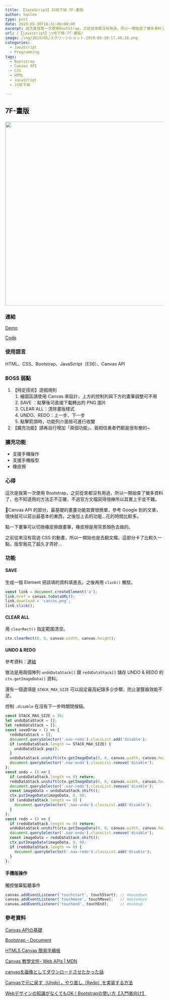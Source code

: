 ```yaml
---
title: 【JavaScript】JS地下城-7F-畫版
author: hanlee
type: post
date: 2019-05-30T10:31:06+00:00
excerpt: 這次是我第一次使用BootStrap，之前從來都沒有用過，所以一開始查了蠻多資料了，也不知道用的方法正不正確，不過官方文檔寫得很棒所以其實上手並不難。Canvas API的部分，最基礎的畫畫功能其實很簡單，參考Google到的文章，很快就可以寫出最基本的東西，之後加上去的功能...花的時間比較多。
url: /【javascript】js地下城-7f-畫版/
image: /img/2019/05/スクリーンショット-2019-05-30-17.48.18.png
categories:
  - JavaScript
  - Programming
tags:
  - Bootstrap
  - Canvas API
  - CSS
  - HTML
  - JavaScript
  - JS地下城

---
```

## 7F-畫版<figure class="wp-block-image">

<img loading="lazy" width="1024" height="584" src="https://blog.hanlee.co/wp-content/uploads/2019/05/スクリーンショット-2019-05-30-17.48.18-1024x584.png" alt="" class="wp-image-361" srcset="https://blog.hanlee.co/wp-content/uploads/2019/05/スクリーンショット-2019-05-30-17.48.18-1024x584.png 1024w, https://blog.hanlee.co/wp-content/uploads/2019/05/スクリーンショット-2019-05-30-17.48.18-300x171.png 300w, https://blog.hanlee.co/wp-content/uploads/2019/05/スクリーンショット-2019-05-30-17.48.18-768x438.png 768w, https://blog.hanlee.co/wp-content/uploads/2019/05/スクリーンショット-2019-05-30-17.48.18.png 1944w" sizes="(max-width: 1024px) 100vw, 1024px" /> </figure> 

### 連結

<a href="https://hannoeru.github.io/canvas-panel/" target="_blank" rel="noreferrer noopener" aria-label=" (新しいタブで開く)">Demo</a>

<a href="https://github.com/hannoeru/canvas-panel" target="_blank" rel="noreferrer noopener" aria-label=" (新しいタブで開く)">Code</a>

### 使用語言

HTML、CSS、Bootstrap、JavaScript（ES6）、Canvas API

### BOSS 弱點

  1. 【特定技術】遊戲規則
      1. 繪圖區請使用 Canvas 來設計，上方的控制列與下方的畫筆調整可不用
      2. SAVE ：點擊後可直接下載轉出的 PNG 圖片
      3. CLEAR ALL：清除畫版樣式
      4. UNDO、REDO：上一步、下一步
      5. 點擊箭頭時，功能列介面皆可進行收闔
  2. 【擴充功能】請再自行增加「兩個功能」，我相信勇者們都是很有梗的~

### 擴充功能

  * 支援手機操作
  * 支援手機版型
  * 橡皮擦

### 心得

這次是我第一次使用 Bootstrap，之前從來都沒有用過，所以一開始查了蠻多資料了，也不知道用的方法正不正確，不過官方文檔寫得很棒所以其實上手並不難。

Canvas API 的部分，最基礎的畫畫功能其實很簡單，參考 Google 到的文章，很快就可以寫出最基本的東西，之後加上去的功能&#8230;花的時間比較多。

點一下畫筆可以切換橡皮擦跟畫筆，橡皮擦是用背景顏色去做的。

之前從來沒有寫過 CSS 的動畫，所以一開始也是去翻文檔，這部分卡了比較久一點，版型我花了超久才弄好&#8230;

### 功能

#### SAVE

生成一個 Element 把該填的資料填進去，之後再用 `click()` 觸發。

```js
const link = document.createElement('a');
link.href = canvas.toDataURL();
link.download = 'cancas.png';
link.click();
```

#### CLEAR ALL

用 `clearRect()` 指定範圍清空。

```js
ctx.clearRect(0, 0, canvas.width, canvas.height);
```

#### UNDO & REDO

參考資料：[連結][1]

做法是用兩個陣列 `undoDataStack[]` 跟 `redoDataStack[]` 儲存 UNDO & REDO 的 `ctx.getImageData()` 資料。

還有一個選項是 `STACK_MAX_SIZE` 可以設定最高紀錄多少步驟，防止瀏覽器效能不足。

控制 `.disable` 在沒有下一步時關閉按鈕。

```js
const STACK_MAX_SIZE = 30;
let undoDataStack = [];
let redoDataStack = [];
const saveDraw = () => {
  redoDataStack = [];
  document.querySelector('.nav-redo').classList.add('disable');
  if (undoDataStack.length >= STACK_MAX_SIZE) {
    undoDataStack.pop();
  }
  undoDataStack.unshift(ctx.getImageData(0, 0, canvas.width, canvas.height));
  document.querySelector('.nav-undo').classList.remove('disable');
};
const undo = () => {
  if (undoDataStack.length <= 0) return;
  redoDataStack.unshift(ctx.getImageData(0, 0, canvas.width, canvas.height));
  document.querySelector('.nav-redo').classList.remove('disable');
  const imageData = undoDataStack.shift();
  ctx.putImageData(imageData, 0, 0);
  if (undoDataStack.length <= 0) {
    document.querySelector('.nav-undo').classList.add('disable');
  }
};
const redo = () => {
  if (redoDataStack.length <= 0) return;
  undoDataStack.unshift(ctx.getImageData(0, 0, canvas.width, canvas.height));
  document.querySelector('.nav-undo').classList.remove('disable');
  const imageData = redoDataStack.shift();
  ctx.putImageData(imageData, 0, 0);
  if (redoDataStack.length <= 0) {
    document.querySelector('.nav-redo').classList.add('disable');
  }
};
```

#### 手機版操作

觸控螢幕監聽事件

```js
canvas.addEventListener('touchstart', touchStart); // mousedown
canvas.addEventListener('touchmove', touchMove);   // mousemove
canvas.addEventListener('touchend', touchEnd);     // mouseup
```

### 參考資料

[Canvas APIの基礎][2]

[Bootstrap - Document][3]

[HTML5 Canvas 簡易手繪板][4]

[Canvas 教學文件- Web APIs | MDN][5]

[canvasを画像としてダウンロードさせたかった話][6]

[Canvasで元に戻す（Undo），やり直し（Redo）を実装する方法][1]

[Webデザインの知識がなくてもOK！Bootstrapの使い方【入門者向け】][7]

 [1]: https://qiita.com/ampersand/items/69c8d632ed9f60358418
 [2]: https://www.atmarkit.co.jp/ait/articles/1208/01/news151.html
 [3]: https://getbootstrap.com/docs/4.3/getting-started/introduction/
 [4]: https://audi.tw/Blog/JavaScript/javascript.html5.canvas.asp
 [5]: https://developer.mozilla.org/zh-TW/docs/Web/API/Canvas_API/Tutorial
 [6]: https://qiita.com/iwaimagic/items/1d16a721b36f04e91aed
 [7]: https://techacademy.jp/magazine/6270